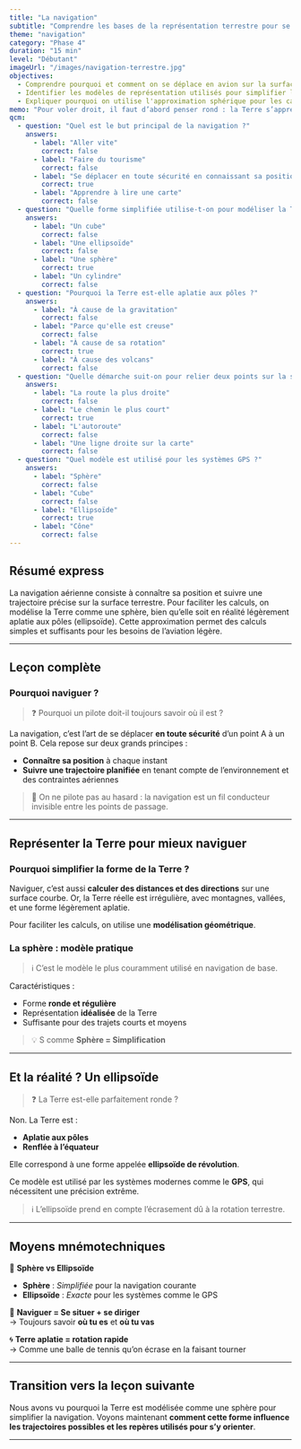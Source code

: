 ```yaml
---
title: "La navigation"
subtitle: "Comprendre les bases de la représentation terrestre pour se déplacer en avion"
theme: "navigation"
category: "Phase 4"
duration: "15 min"
level: "Débutant"
imageUrl: "/images/navigation-terrestre.jpg"
objectives:
  - Comprendre pourquoi et comment on se déplace en avion sur la surface de la Terre
  - Identifier les modèles de représentation utilisés pour simplifier la navigation
  - Expliquer pourquoi on utilise l'approximation sphérique pour les calculs de navigation
memo: "Pour voler droit, il faut d’abord penser rond : la Terre s’apprend sphérique !"
qcm:
  - question: "Quel est le but principal de la navigation ?"
    answers:
      - label: "Aller vite"
        correct: false
      - label: "Faire du tourisme"
        correct: false
      - label: "Se déplacer en toute sécurité en connaissant sa position"
        correct: true
      - label: "Apprendre à lire une carte"
        correct: false
  - question: "Quelle forme simplifiée utilise-t-on pour modéliser la Terre en navigation de base ?"
    answers:
      - label: "Un cube"
        correct: false
      - label: "Une ellipsoïde"
        correct: false
      - label: "Une sphère"
        correct: true
      - label: "Un cylindre"
        correct: false
  - question: "Pourquoi la Terre est-elle aplatie aux pôles ?"
    answers:
      - label: "À cause de la gravitation"
        correct: false
      - label: "Parce qu'elle est creuse"
        correct: false
      - label: "À cause de sa rotation"
        correct: true
      - label: "À cause des volcans"
        correct: false
  - question: "Quelle démarche suit-on pour relier deux points sur la sphère ?"
    answers:
      - label: "La route la plus droite"
        correct: false
      - label: "Le chemin le plus court"
        correct: true
      - label: "L'autoroute"
        correct: false
      - label: "Une ligne droite sur la carte"
        correct: false
  - question: "Quel modèle est utilisé pour les systèmes GPS ?"
    answers:
      - label: "Sphère"
        correct: false
      - label: "Cube"
        correct: false
      - label: "Ellipsoïde"
        correct: true
      - label: "Cône"
        correct: false
---
```


## Résumé express

La navigation aérienne consiste à connaître sa position et suivre une trajectoire précise sur la surface terrestre. Pour faciliter les calculs, on modélise la Terre comme une sphère, bien qu’elle soit en réalité légèrement aplatie aux pôles (ellipsoïde). Cette approximation permet des calculs simples et suffisants pour les besoins de l’aviation légère.

---

## Leçon complète

### Pourquoi naviguer ?

> ❓ Pourquoi un pilote doit-il toujours savoir où il est ?

La navigation, c’est l’art de se déplacer **en toute sécurité** d’un point A à un point B. Cela repose sur deux grands principes :

- **Connaître sa position** à chaque instant
- **Suivre une trajectoire planifiée** en tenant compte de l’environnement et des contraintes aériennes

> 🧠 On ne pilote pas au hasard : la navigation est un fil conducteur invisible entre les points de passage.

---

## Représenter la Terre pour mieux naviguer

### Pourquoi simplifier la forme de la Terre ?

Naviguer, c’est aussi **calculer des distances et des directions** sur une surface courbe. Or, la Terre réelle est irrégulière, avec montagnes, vallées, et une forme légèrement aplatie.

Pour faciliter les calculs, on utilise une **modélisation géométrique**.

### La sphère : modèle pratique

> ℹ️ C’est le modèle le plus couramment utilisé en navigation de base.

Caractéristiques :

- Forme **ronde et régulière**
- Représentation **idéalisée** de la Terre
- Suffisante pour des trajets courts et moyens

> 💡 S comme **Sphère = Simplification**

---

## Et la réalité ? Un ellipsoïde

> ❓ La Terre est-elle parfaitement ronde ?

Non. La Terre est :

- **Aplatie aux pôles**
- **Renflée à l’équateur**

Elle correspond à une forme appelée **ellipsoïde de révolution**.

Ce modèle est utilisé par les systèmes modernes comme le **GPS**, qui nécessitent une précision extrême.

> ℹ️ L’ellipsoïde prend en compte l’écrasement dû à la rotation terrestre.

---

## Moyens mnémotechniques

🧠 **Sphère vs Ellipsoïde**

- **Sphère** : _Simplifiée_ pour la navigation courante
- **Ellipsoïde** : _Exacte_ pour les systèmes comme le GPS

🧭 **Naviguer = Se situer + se diriger**  
→ Toujours savoir **où tu es** et **où tu vas**

🌀 **Terre aplatie = rotation rapide**  
→ Comme une balle de tennis qu’on écrase en la faisant tourner

---

## Transition vers la leçon suivante

Nous avons vu pourquoi la Terre est modélisée comme une sphère pour simplifier la navigation. Voyons maintenant **comment cette forme influence les trajectoires possibles et les repères utilisés pour s’y orienter**.

---
